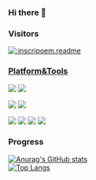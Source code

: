 ### Hi there 👋

<!-- 计数器 -->
### Visitors
<a href="https://count.getloli.com/"><img src="https://count.getloli.com/get/@:inscripoem.readme?theme=asoul" alt=":inscripoem.readme" />  

### Platform&Tools
[![](https://img.shields.io/static/v1?label=Windows&message=10&color=%230074cd&logo=windows&style=flat-square)](https://www.microsoft.com/zh-cn/software-download/windows10)
[![](https://img.shields.io/static/v1?label=IDE&message=Visual%20Studio%20Code&color=%232a7ac4&logo=visual-studio-code&style=flat-square)](https://code.visualstudio.com)

[![](https://img.shields.io/static/v1?label=iPhone&message=13&color=%23888888&logo=apple&style=flat-square)]()
[![](https://img.shields.io/static/v1?label=Nvidia&message=3070&color=%2376B900&logo=nvidia&logoColor=white&style=flat-square)]()

[![](https://img.shields.io/badge/-Docker-2496ED?style=flat-square&logo=docker&logoColor=ffffff)](https://www.docker.com/)
[![](https://img.shields.io/badge/-CSS3-1572B6?style=flat-square&logo=css3&logoColor=white)](https://www.w3.org/Style/CSS/)
[![](https://img.shields.io/badge/-HTML5-E34F26?style=flat-square&logo=html5&logoColor=white)](https://html.spec.whatwg.org/)
[![](https://img.shields.io/badge/-Python-3776AB?style=flat-square&logo=python&logoColor=white)](https://www.python.org)

### Progress
[![Anurag's GitHub stats](https://github-readme-stats.vercel.app/api?username=inscripoem&count_private=true&show_icons=true&theme=react)](https://github.com/anuraghazra/github-readme-stats)  
[![Top Langs](https://github-readme-stats.vercel.app/api/top-langs/?username=inscripoem&theme=react)](https://github.com/anuraghazra/github-readme-stats)

 <!-- waka-box start -->
 
 <!-- waka-box end -->

